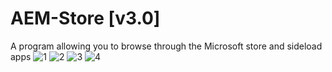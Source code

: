 # AEM-Store [v3.0]
A program allowing you to browse through the Microsoft store and sideload apps
![1](https://i.postimg.cc/FRw6VM3m/1-1.jpg)
![2](https://i.postimg.cc/nc4Wqwzb/2.png)
![3](https://i.postimg.cc/7PTdZLrL/3.png)
![4](https://i.postimg.cc/wT8Pyd9Q/4.png)
